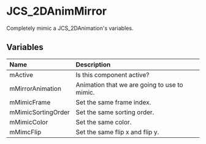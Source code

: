 # JCS_2DAnimMirror

Completely mimic a JCS_2DAnimation's variables.

## Variables

| Name | Description |
|:---|:---|
| mActive | Is this component active? |
| mMirrorAnimation | Animation that we are going to use to mimic. |
| mMimicFrame | Set the same frame index. |
| mMimicSortingOrder | Set the same sorting order. |
| mMimicColor | Set the same color. |
| mMimcFlip | Set the same flip x and flip y. |
